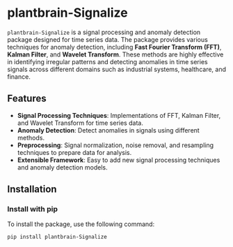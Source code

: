 # plantbrain-Signalize

`plantbrain-Signalize` is a signal processing and anomaly detection package designed for time series data. The package provides various techniques for anomaly detection, including **Fast Fourier Transform (FFT)**, **Kalman Filter**, and **Wavelet Transform**. These methods are highly effective in identifying irregular patterns and detecting anomalies in time series signals across different domains such as industrial systems, healthcare, and finance.

## Features

- **Signal Processing Techniques**: Implementations of FFT, Kalman Filter, and Wavelet Transform for time series data.
- **Anomaly Detection**: Detect anomalies in signals using different methods.
- **Preprocessing**: Signal normalization, noise removal, and resampling techniques to prepare data for analysis.
- **Extensible Framework**: Easy to add new signal processing techniques and anomaly detection models.

## Installation

### Install with pip

To install the package, use the following command:

```bash
pip install plantbrain-Signalize
